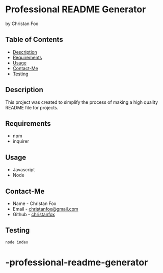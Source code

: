 # Professional README Generator 
by Christan Fox

## Table of Contents
* [Description](#description)
* [Requirements](#requirements)
* [Usage](#usage)
* [Contact-Me](#contact-me)
* [Testing](#testing)


## Description

This project was created to simplify the process of making a high quality README file for projects.

## Requirements

* npm
* inquirer

## Usage

* Javascript
* Node

## Contact-Me

* Name - Christan Fox
* Email - christanfox@gmail.com
* Github - [christanfox](https://github.com/christanfox/)

## Testing

```
node index
```
# -professional-readme-generator
